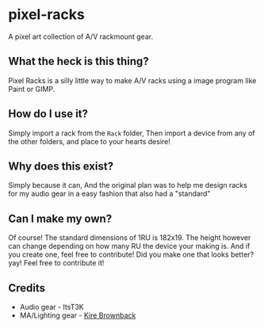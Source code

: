   # pixel-racks
A pixel art collection of A/V rackmount gear.

## What the heck is this thing?
Pixel Racks is a silly little way to make A/V racks using a image program like Paint or GIMP. 

## How do I use it?
Simply import a rack from the `Rack` folder, Then import a device from any of the other folders, and place to your hearts desire!

## Why does this exist? 
Simply because it can, And the original plan was to help me design racks for my audio gear in a easy fashion that also had a "standard"

## Can I make my own?
Of course! The standard dimensions of 1RU is 182x19. The height however can change depending on how many RU the device your making is. 
And if you create one, feel free to contribute! Did you make one that looks better? yay! Feel free to contribute it!

## Credits
* Audio gear - ItsT3K
* MA/Lighting gear - [Kire Brownback](https://t.me/KireBrownback) 
